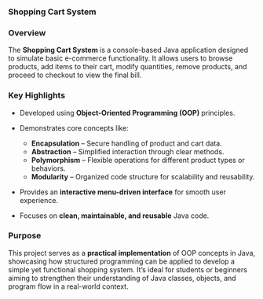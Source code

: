 
### **Shopping Cart System**

###  **Overview**

The **Shopping Cart System** is a console-based Java application designed to simulate basic e-commerce functionality. It allows users to browse products, add items to their cart, modify quantities, remove products, and proceed to checkout to view the final bill.

### **Key Highlights**

* Developed using **Object-Oriented Programming (OOP)** principles.
* Demonstrates core concepts like:

  * **Encapsulation** – Secure handling of product and cart data.
  * **Abstraction** – Simplified interaction through clear methods.
  * **Polymorphism** – Flexible operations for different product types or behaviors.
  * **Modularity** – Organized code structure for scalability and reusability.
* Provides an **interactive menu-driven interface** for smooth user experience.
* Focuses on **clean, maintainable, and reusable** Java code.

### **Purpose**

This project serves as a **practical implementation** of OOP concepts in Java, showcasing how structured programming can be applied to develop a simple yet functional shopping system. It’s ideal for students or beginners aiming to strengthen their understanding of Java classes, objects, and program flow in a real-world context.



